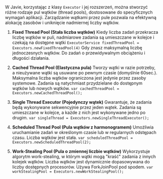 W Javie, korzystając z klasy `Executor` i jej rozszerzeń, można stworzyć różne rodzaje pul wątków (thread pools), dostosowane do specyficznych wymagań aplikacji. Zarządzanie wątkami przez pule pozwala na efektywną alokację zasobów i uniknięcie nadmiernej liczby wątków.

1. **Fixed Thread Pool (Stała liczba wątków)** Kiedy liczba zadań przekracza liczbę wątków w puli, nadmiarowe zadania są umieszczane w kolejce i czekają na dostępne wątki
	`ExecutorService fixedThreadPool = Executors.newFixedThreadPool(4)`
	Gdy znasz maksymalną liczbę jednoczesnych wątków. Do zadań o przewidywalnym obciążeniu i długości działania.

2. **Cached Thread Pool (Elastyczna pula)** Tworzy wątki w razie potrzeby, a nieużywane wątki są usuwane po pewnym czasie (domyślnie 60sec.). Maksymalna liczba wątków ograniczona jest jedynie przez zasoby systemowe. Zadania są natychmiast przydzielane do dostępnym wątków lub nowych wątków. `var cachedThreadPool = Executors.newCachedThreadPool();`

3. **Single Thread Executor (Pojedynczy wątek)** Gwarantuje, że zadania będą wykonywane sekwencyjnie przez jeden wątek. Zadania są umieszczane w kolejce, a każde z nich jest wykonywane jedno po drugim. `var singleThread = Executors.newSingleThreadExecutor();`

4. **Scheduled Thread Pool (Pula wątków z harmonogramem)** Umożliwia uruchamianie zadań w określonym czasie lub w regularnych odstępach czasu. Liczba wątków jest stała.                          `var scheduledThreadPool = Executors.newScheduledThreadPool(2);`

5. **Work-Stealing Pool (Pula o zmiennej liczbie wątków)** Wykorzystuje algorytm work-stealing, w którym wątki mogą "kraść" zadania z innych kolejek wątków. Liczba wątków jest dynamicznie dopasowywana do liczby dostępnych procesorów. Używa ForkJoinPool pod spodem.                  `var workStealingPool = Executors.newWorkStealingPool();`